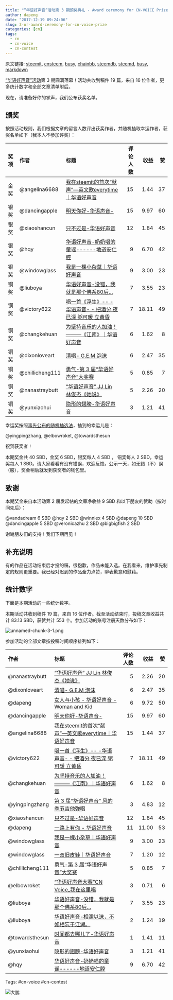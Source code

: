 ```yaml
---
title: "“华语好声音”活动第 3 期颁奖典礼 - Award ceremony for CN-VOICE Prize"
author: dapeng
date: "2017-12-19 09:24:06"
slug: 3-or-award-ceremony-for-cn-voice-prize
categories: [cn]
tags: 
  - cn
  - cn-voice
  - cn-contest
---
```


原文链接: [steemit](https://steemit.com/cn/@dapeng/3-or-award-ceremony-for-cn-voice-prize), [cnsteem](https://cnsteem.com/cn/@dapeng/3-or-award-ceremony-for-cn-voice-prize), [busy](https://busy.org/cn/@dapeng/3-or-award-ceremony-for-cn-voice-prize), [chainbb](https://chainbb.com/cn/@dapeng/3-or-award-ceremony-for-cn-voice-prize), [steemdb](https://steemdb.com/cn/@dapeng/3-or-award-ceremony-for-cn-voice-prize), [steemd](https://steemd.com/cn/@dapeng/3-or-award-ceremony-for-cn-voice-prize), [busy](https://busy.org/cn/@dapeng/3-or-award-ceremony-for-cn-voice-prize), [markdown](https://raw.githubusercontent.com/pzhaonet/steem_dapeng/master/content/post/3-or-award-ceremony-for-cn-voice-prize.md)

[“华语好声音”活动]( yingpingzhang )第 3 期圆满落幕！活动共收到稿件 19 篇，来自 16 位作者，更多统计数字和全部文章清单附后。

现在，请准备好你的掌声，我们公布获奖名单。

## 颁奖


按照活动规则，我们根据文章的留言人数评出获奖作者，并随机抽取幸运作者，获奖名单如下（我本人不参加评奖）：


| 奖项   | 作者              | 标题                                       | 评论人数 |    收益 |    赞 |
| :--- | :-------------- | :--------------------------------------- | ---: | ----: | ---: |
| 金奖   | @angelina6688   | [我在steemit的首次“献声”—英文歌everytime｜华语好声音](https://steemit.com/cn/@angelina6688/steemit-everytime) |   15 |  1.44 |   37 |
| 银奖   | @dancingapple   | [明天你好-华语声音-](https://steemit.com/cn/@dancingapple/5f6ytq) |   15 |  9.97 |   60 |
| 银奖   | @xiaoshancun    | [只不过是-华语好声音](https://steemit.com/cn/@xiaoshancun/2zixve-or) |   12 |  1.84 |   45 |
| 银奖   | @hqy            | [华语好声音-奶奶唱的童谣------地道安仁腔](https://steemit.com/cn/@hqy/or) |    9 |  6.70 |   42 |
| 银奖   | @windowglass    | [我是一棵小杂草｜华语好声音](https://steemit.com/cn/@windowglass/2dbziu) |    9 |  3.00 |   23 |
| 铜奖   | @liuboya        | [华语好声音-没错，我就是那个佛系80后…](https://steemit.com/cn/@liuboya/2gppy-or-80) |    7 |  3.55 |   23 |
| 铜奖   | @victory622     | [唱一首《浮生》--  -华语声音- - 把酒分 夜已深 粥可暖 立黄昏](https://steemit.com/cn/@victory622/23qthn-or) |    7 | 18.11 |   49 |
| 铜奖   | @changkehuan    | [为坚持音乐的人加油！———《江南》｜华语好声音](https://steemit.com/cn/@changkehuan/5zfwzz) |    6 |  1.62 |    8 |
| 铜奖   | @dixonloveart   | [清唱- G.E.M 泡沫](https://steemit.com/cn/@dixonloveart/g-e-m) |    6 |  2.47 |   35 |
| 铜奖   | @chillicheng111 | [勇气-第 3 届“华语好声音”大奖赛](https://steemit.com/cn/@chillicheng111/or-3) |    5 |  0.85 |    7 |
| 铜奖   | @nanastraybutt  | [“华语好声音” JJ Lin 林俊杰《她说》](https://steemit.com/cn/@nanastraybutt/jj-lin) |    5 |  2.26 |   20 |
| 铜奖   | @yunxiaohui     | [隐形的翅膀-华语好声音](https://steemit.com/cn/@yunxiaohui/5npasc-or) |    3 |  1.21 |   41 |
幸运奖按照[事先公布的随机抽选法](https://steemit.com/cn/@dapeng/how-to-randomly-choose-an-participator-for-the-lucky-prize-in-a-steemit-contest)，抽到的幸运儿是：

@yingpingzhang, @elbowroket, @towardsthesun

祝贺获奖者！

本期奖金共 40 SBD，金奖 6 SBD，银奖每人 4 SBD ， 铜奖每人 2 SBD，幸运奖每人 1 SBD。请大家看看有没有错误，欢迎反馈。公示一天，如无错（不）误（服），奖金稍后就发到获奖者的钱包里。

## 致谢

本期奖金来自本活动第 2 届发起帖的文章净收益 9 SBD 和以下朋友的赞助（按时间先后）：

@vandadream 6 SBD
@hqy 2 SBD
@winniex 4 SBD
@dapeng 10 SBD
@dancingapple 5 SBD
@veronicazhu 2 SBD
@bigbigfish 2 SBD


谢谢朋友们的支持！我们下期再见！

## 补充说明

有的作品在活动结束后才投的稿，很抱歉，作品未能入选。在我看来，维护事先制定的规则更重要。我已经对迟到的作品全力点赞，聊表歉意和慰藉。

## 统计数字

下面是本期活动的一些统计数字。

本期活动共收到稿件 19 篇，来自 16 位作者。截至活动结束时，投稿文章收益共计 83.13 SBD，获赞共计 553 个。参加活动的账号注册天数分布如下：

![unnamed-chunk-3-1.png](https://steemitimages.com/DQmSxmbAVYYyt1VYimwXYfTEuSeir94Rx8DPSPgwrwhGZmB/unnamed-chunk-3-1.png)


参加活动的全部文章按投稿时间顺序排列如下：


| 作者              | 标题                                       | 评论人数 |    收益 |    赞 |
| :-------------- | :--------------------------------------- | ---: | ----: | ---: |
| @nanastraybutt  | [“华语好声音” JJ Lin 林俊杰《她说》](https://steemit.com/cn/@nanastraybutt/jj-lin) |    5 |  2.26 |   20 |
| @dixonloveart   | [清唱- G.E.M 泡沫](https://steemit.com/cn/@dixonloveart/g-e-m) |    6 |  2.47 |   35 |
| @dapeng         | [女人与小孩 - 华语好声音 - Woman and Kid](https://steemit.com/cn/@dapeng/or-or-women-and-kids) |    6 |  9.72 |   50 |
| @dancingapple   | [明天你好-华语声音-](https://steemit.com/cn/@dancingapple/5f6ytq) |   15 |  9.97 |   60 |
| @angelina6688   | [我在steemit的首次“献声”—英文歌everytime｜华语好声音](https://steemit.com/cn/@angelina6688/steemit-everytime) |   15 |  1.44 |   37 |
| @victory622     | [唱一首《浮生》--  -华语声音- - 把酒分 夜已深 粥可暖 立黄昏](https://steemit.com/cn/@victory622/23qthn-or) |    7 | 18.11 |   49 |
| @changkehuan    | [为坚持音乐的人加油！———《江南》｜华语好声音](https://steemit.com/cn/@changkehuan/5zfwzz) |    6 |  1.62 |    8 |
| @yingpingzhang  | [第 3 届“华语好声音”  风的季节吉他弹唱](https://steemit.com/cn/@yingpingzhang/3) |    3 |  4.83 |   12 |
| @xiaoshancun    | [只不过是-华语好声音](https://steemit.com/cn/@xiaoshancun/2zixve-or) |   12 |  1.84 |   45 |
| @dapeng         | [一路上有你 - 华语好声音](https://steemit.com/cn/@dapeng/or) |   11 | 11.00 |   53 |
| @windowglass    | [我是一棵小杂草｜华语好声音](https://steemit.com/cn/@windowglass/2dbziu) |    9 |  3.00 |   23 |
| @windowglass    | [一双旧皮鞋｜华语好声音](https://steemit.com/cn/@windowglass/2jwbeb) |    7 |  1.20 |   12 |
| @chillicheng111 | [勇气-第 3 届“华语好声音”大奖赛](https://steemit.com/cn/@chillicheng111/or-3) |    5 |  0.85 |    7 |
| @elbowroket     | [“华语好声音大赛”CN Voice_我在这里唱](https://steemit.com/cn/@elbowroket/cn-voice) |    3 |  0.71 |    6 |
| @liuboya        | [华语好声音-没错，我就是那个佛系80后…](https://steemit.com/cn/@liuboya/2gppy-or-80) |    7 |  3.55 |   23 |
| @liuboya        | [华语好声音-相濡以沫，不如相忘于江湖。](https://steemit.com/cn/@liuboya/22tg7a-or) |    2 |  1.24 |   19 |
| @towardsthesun  | [时间都去哪儿了-华语好声音](https://steemit.com/cn/@towardsthesun/or) |    1 |  1.41 |   11 |
| @yunxiaohui     | [隐形的翅膀-华语好声音](https://steemit.com/cn/@yunxiaohui/5npasc-or) |    3 |  1.21 |   41 |
| @hqy            | [华语好声音-奶奶唱的童谣------地道安仁腔](https://steemit.com/cn/@hqy/or) |    9 |  6.70 |   42 |



Tags: #cn-voice #cn-contest


![大鹏](https://steemitimages.com/DQmeYUwQ7Juorgd79o6D5E34BnUYxwfmLxYH4cApgPRhRf6/end2.jpg)
